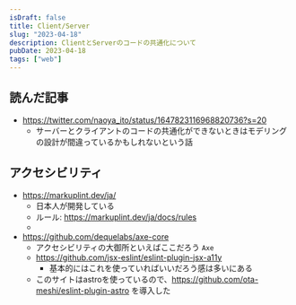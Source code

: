 ```yaml
---
isDraft: false
title: Client/Server
slug: "2023-04-18"
description: ClientとServerのコードの共通化について
pubDate: 2023-04-18
tags: ["web"]
---
```


## 読んだ記事

- https://twitter.com/naoya_ito/status/1647823116968820736?s=20
  - サーバーとクライアントのコードの共通化ができないときはモデリングの設計が間違っているかもしれないという話

## アクセシビリティ
- https://markuplint.dev/ja/
  - 日本人が開発している
  - ルール: https://markuplint.dev/ja/docs/rules
  - 
- https://github.com/dequelabs/axe-core
  - アクセシビリティの大御所といえばここだろう `Axe`
  - https://github.com/jsx-eslint/eslint-plugin-jsx-a11y
    - 基本的にはこれを使っていればいいだろう感は多いにある
  - このサイトはastroを使っているので、https://github.com/ota-meshi/eslint-plugin-astro を導入した